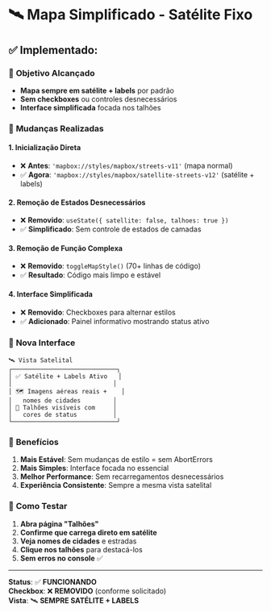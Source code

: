 # 🛰️ Mapa Simplificado - Satélite Fixo

## ✅ Implementado:

### 🎯 **Objetivo Alcançado**
- **Mapa sempre em satélite + labels** por padrão
- **Sem checkboxes** ou controles desnecessários
- **Interface simplificada** focada nos talhões

### 🔧 **Mudanças Realizadas**

#### 1. **Inicialização Direta**
- ❌ **Antes**: `'mapbox://styles/mapbox/streets-v11'` (mapa normal)
- ✅ **Agora**: `'mapbox://styles/mapbox/satellite-streets-v12'` (satélite + labels)

#### 2. **Remoção de Estados Desnecessários**
- ❌ **Removido**: `useState({ satellite: false, talhoes: true })`
- ✅ **Simplificado**: Sem controle de estados de camadas

#### 3. **Remoção de Função Complexa**
- ❌ **Removido**: `toggleMapStyle()` (70+ linhas de código)
- ✅ **Resultado**: Código mais limpo e estável

#### 4. **Interface Simplificada**
- ❌ **Removido**: Checkboxes para alternar estilos
- ✅ **Adicionado**: Painel informativo mostrando status ativo

### 🎨 **Nova Interface**

```
🛰️ Vista Satelital
┌─────────────────────────────┐
│ ✅ Satélite + Labels Ativo   │
│                            │
│ 🗺️ Imagens aéreas reais +    │
│   nomes de cidades         │
│ 🌾 Talhões visíveis com     │
│   cores de status          │
└─────────────────────────────┘
```

### 🚀 **Benefícios**

1. **Mais Estável**: Sem mudanças de estilo = sem AbortErrors
2. **Mais Simples**: Interface focada no essencial
3. **Melhor Performance**: Sem recarregamentos desnecessários
4. **Experiência Consistente**: Sempre a mesma vista satelital

### 🧪 **Como Testar**

1. **Abra página "Talhões"**
2. **Confirme que carrega direto em satélite** 
3. **Veja nomes de cidades** e estradas
4. **Clique nos talhões** para destacá-los
5. **Sem erros no console** ✅

---

**Status**: ✅ **FUNCIONANDO**  
**Checkbox**: ❌ **REMOVIDO** (conforme solicitado)  
**Vista**: 🛰️ **SEMPRE SATÉLITE + LABELS**
